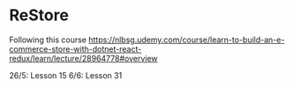# ReStore
Following this course
https://nlbsg.udemy.com/course/learn-to-build-an-e-commerce-store-with-dotnet-react-redux/learn/lecture/28964778#overview

26/5: Lesson 15
6/6: Lesson 31
